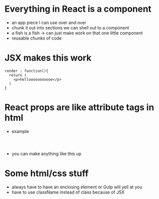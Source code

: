 # Everything in React is a component
  - an app piece I can use over and over
  - chunk it out into sections we can shell out to a component
  - a fish is a fish -> can just make work on that one little component
  - reusable chunks of code

# JSX makes this work

```
render : function(){
  return (
    <p>hellooooooooooo</p>
  )
}
```

# React props are like attribute tags in html
- example <Header tagline="Fresh Seafood Market"/>
- you can make anything like this up

# Some html/css stuff
- always have to have an enclosing element or Gulp will yell at you
- have to use className instead of class because of JSX
